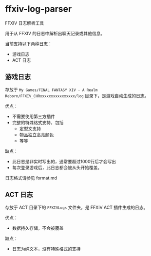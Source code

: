 # ffxiv-log-parser

FFXIV 日志解析工具

用于从 FFXIV 的日志中解析出聊天记录或其他信息。

当前支持以下两种日志：

- 游戏日志
- ACT 日志

## 游戏日志

存放于 `My Games/FINAL FANTASY XIV - A Realm Reborn/FFXIV_CHRxxxxxxxxxxxxxxxx/log` 目录下，是游戏自动生成的日志。

优点：
- 不需要使用第三方插件
- 完整的特殊格式支持，包括
  - 定型文支持
  - 物品独立高亮颜色
  - 等等

缺点：
- 此日志是非实时写出的，通常要超过1000行后才会写出
- 每次登录游戏后，此日志都会被从头开始覆盖。

日志格式请参见 format.md

## ACT 日志

存放于 ACT 目录下的 `FFXIVLogs` 文件夹，是 FFXIV ACT 插件生成的日志。

优点：
- 数据持久存储，不会被覆盖

缺点：
- 日志为纯文本，没有特殊格式的支持

